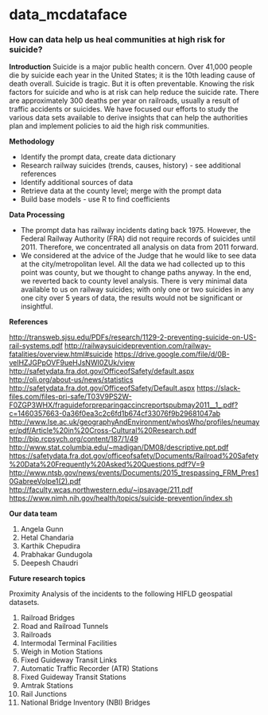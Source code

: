 # data_mcdataface

### How can data help us heal communities at high risk for suicide?


**Introduction**
Suicide is a major public health concern. Over 41,000 people die by suicide each year in the United States; it is the 10th leading cause of death  overall. Suicide is tragic. But it is often preventable. Knowing the risk factors for suicide and who is at risk can help reduce the suicide rate. There are approximately 300 deaths per year on railroads, usually a result of traffic accidents or suicides. 
We have focused our efforts to study the various data sets available to derive insights that can help the authorities plan and implement policies to aid the high risk communities.

**Methodology**

 - Identify the prompt data, create data dictionary
 - Research railway suicides (trends, causes, history) - see additional references
 - Identify additional sources of data
 - Retrieve data at the county level; merge with the prompt data
 - Build base models - use R to find coefficients

**Data Processing**

 - The prompt data has railway incidents dating back 1975. However, the Federal Railway Authority (FRA) did not require records of suicides until 2011. Therefore, we concentrated all analysis on data from 2011 forward.
 - We considered at the advice of the Judge that he would like to see data at the city/metropolitan level. All the data we had collected up to this point was county, but we thought to change paths anyway. In the end, we reverted back to county level analysis. There is very minimal data available to us on railway suicides; with only one or two suicides in any one city over 5 years of data, the results would not be significant or insightful.

**References**

 http://transweb.sjsu.edu/PDFs/research/1129-2-preventing-suicide-on-US-rail-systems.pdf
 http://railwaysuicideprevention.com/railway-fatalities/overview.html#suicide
 https://drive.google.com/file/d/0B-velHZJGPpOVF9ueHJsNWI0ZUk/view
 http://safetydata.fra.dot.gov/OfficeofSafety/default.aspx
 http://oli.org/about-us/news/statistics
 http://safetydata.fra.dot.gov/OfficeofSafety/Default.aspx
https://slack-files.com/files-pri-safe/T03V9PS2W-F0ZGP3WHX/fraguideforpreparingaccincreportspubmay2011__1_.pdf?c=1460357663-0a36f0ea3c2c6fd1b674cf33076f9b29681047ab
http://www.lse.ac.uk/geographyAndEnvironment/whosWho/profiles/neumayer/pdf/Article%20in%20Cross-Cultural%20Research.pdf
http://bjp.rcpsych.org/content/187/1/49
http://www.stat.columbia.edu/~madigan/DM08/descriptive.ppt.pdf https://safetydata.fra.dot.gov/officeofsafety/Documents/Railroad%20Safety%20Data%20Frequently%20Asked%20Questions.pdf?V=9
http://www.ntsb.gov/news/events/Documents/2015_trespassing_FRM_Pres10GabreeVolpe1(2).pdf
http://faculty.wcas.northwestern.edu/~ipsavage/211.pdf
https://www.nimh.nih.gov/health/topics/suicide-prevention/index.sh

**Our data team**

 1. Angela Gunn 
2. Hetal Chandaria
3. Karthik Chepudira
4. Prabhakar Gundugola
5. Deepesh Chaudri

**Future research topics**

 Proximity Analysis of the incidents to the following HIFLD geospatial datasets.

1. Railroad Bridges
2. Road and Railroad Tunnels
3. Railroads
4. Intermodal Terminal Facilities
5. Weigh in Motion Stations
6. Fixed Guideway Transit Links
7. Automatic Traffic Recorder (ATR) Stations
8. Fixed Guideway Transit Stations
9. Amtrak Stations
10. Rail Junctions
11. National Bridge Inventory (NBI) Bridges
